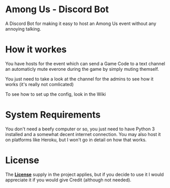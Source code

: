 # Among Us - Discord Bot

A Discord Bot for making it easy to host an Among Us event without any annoying talking.

# How it workes

You have hosts for the event which can send a Game Code to a text channel an automaticly mute everone during the game by simply muting themself. <br />

You just need to take a look at the channel for the admins to see how it works (it's really not comlicated)

To see how to set up the config, look in the Wiki

# System Requirements

You don't need a beefy computer or so, you just need to have Python 3 installed and a somewhat decent internet connection. You may also host it on platforms like Heroku, but I won't go in detail on how that works.

# License

The [**License**](https://github.com/psyGamer/AmongUs-DiscordBot/blob/master/LICENSE "MIT License") supply in the project applies, but if you decide to use it I would appreciate it if you would give Credit (although not needed).
